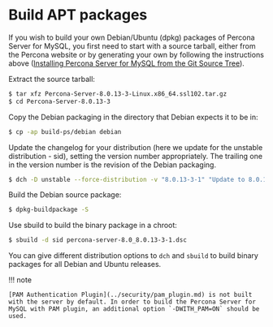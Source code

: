 # Build APT packages

If you wish to build your own Debian/Ubuntu (dpkg) packages of Percona Server for MySQL,
you first need to start with a source tarball, either from the Percona
website or by generating your own by following the instructions above ([Installing Percona Server for MySQL from the Git Source Tree](source-tarball.md)).

Extract the source tarball:

```{.bash data-prompt="$"}
$ tar xfz Percona-Server-8.0.13-3-Linux.x86_64.ssl102.tar.gz
$ cd Percona-Server-8.0.13-3
```

Copy the Debian packaging in the directory that Debian expects it to be in:

```{.bash data-prompt="$"}
$ cp -ap build-ps/debian debian
```

Update the changelog for your distribution (here we update for the unstable
distribution - sid), setting the version number appropriately. The trailing one
in the version number is the revision of the Debian packaging.

```{.bash data-prompt="$"}
$ dch -D unstable --force-distribution -v "8.0.13-3-1" "Update to 8.0.13-3"
```

Build the Debian source package:

```{.bash data-prompt="$"}
$ dpkg-buildpackage -S
```

Use sbuild to build the binary package in a chroot:

```{.bash data-prompt="$"}
$ sbuild -d sid percona-server-8.0_8.0.13-3-1.dsc
```

You can give different distribution options to `dch` and `sbuild` to build binary
packages for all Debian and Ubuntu releases.

!!! note

    [PAM Authentication Plugin](../security/pam_plugin.md) is not built with the server by default. In order to build the Percona Server for MySQL with PAM plugin, an additional option `-DWITH_PAM=ON` should be used.
